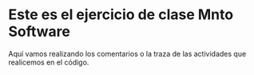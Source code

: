 # Este es el ejercicio de clase Mnto Software

Aquí vamos realizando los comentarios o la traza de las actividades que realicemos en el código.
